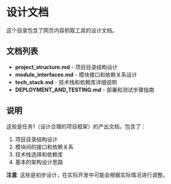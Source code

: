 # 设计文档

这个目录包含了网页内容抓取工具的设计文档。

## 文档列表

- **project_structure.md** - 项目目录结构设计
- **module_interfaces.md** - 模块接口和依赖关系设计  
- **tech_stack.md** - 技术栈和依赖库详细说明
- **DEPLOYMENT_AND_TESTING.md** - 部署和测试步骤指南

## 说明

这些是任务1（设计合理的项目框架）的产出文档，包含了：

1. 项目目录结构设计
2. 模块间的接口和依赖关系
3. 技术栈选择和依赖库
4. 基本的架构设计思路

**注意**: 这些是初步设计，在实际开发中可能会根据实际情况进行调整。
